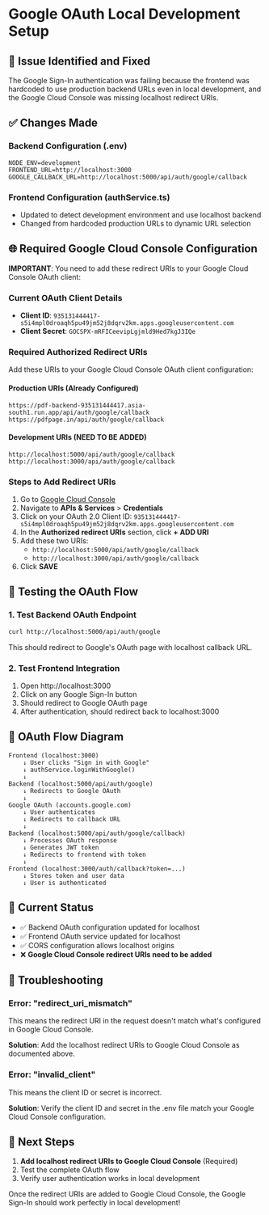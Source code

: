 # Google OAuth Local Development Setup

## 🔧 Issue Identified and Fixed

The Google Sign-In authentication was failing because the frontend was hardcoded to use production backend URLs even in local development, and the Google Cloud Console was missing localhost redirect URIs.

## ✅ Changes Made

### Backend Configuration (.env)
```env
NODE_ENV=development
FRONTEND_URL=http://localhost:3000
GOOGLE_CALLBACK_URL=http://localhost:5000/api/auth/google/callback
```

### Frontend Configuration (authService.ts)
- Updated to detect development environment and use localhost backend
- Changed from hardcoded production URLs to dynamic URL selection

## 🌐 Required Google Cloud Console Configuration

**IMPORTANT**: You need to add these redirect URIs to your Google Cloud Console OAuth client:

### Current OAuth Client Details
- **Client ID**: `935131444417-s5i4mpl0droaqh5pu49jm52j8dqrv2km.apps.googleusercontent.com`
- **Client Secret**: `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`

### Required Authorized Redirect URIs

Add these URIs to your Google Cloud Console OAuth client configuration:

#### Production URIs (Already Configured)
```
https://pdf-backend-935131444417.asia-south1.run.app/api/auth/google/callback
https://pdfpage.in/api/auth/google/callback
```

#### Development URIs (NEED TO BE ADDED)
```
http://localhost:5000/api/auth/google/callback
http://localhost:3000/api/auth/google/callback
```

### Steps to Add Redirect URIs

1. Go to [Google Cloud Console](https://console.cloud.google.com/)
2. Navigate to **APIs & Services** > **Credentials**
3. Click on your OAuth 2.0 Client ID: `935131444417-s5i4mpl0droaqh5pu49jm52j8dqrv2km.apps.googleusercontent.com`
4. In the **Authorized redirect URIs** section, click **+ ADD URI**
5. Add these two URIs:
   - `http://localhost:5000/api/auth/google/callback`
   - `http://localhost:3000/api/auth/google/callback`
6. Click **SAVE**

## 🧪 Testing the OAuth Flow

### 1. Test Backend OAuth Endpoint
```bash
curl http://localhost:5000/api/auth/google
```
This should redirect to Google's OAuth page with localhost callback URL.

### 2. Test Frontend Integration
1. Open http://localhost:3000
2. Click on any Google Sign-In button
3. Should redirect to Google OAuth page
4. After authentication, should redirect back to localhost:3000

## 🔄 OAuth Flow Diagram

```
Frontend (localhost:3000) 
    ↓ User clicks "Sign in with Google"
    ↓ authService.loginWithGoogle()
    ↓
Backend (localhost:5000/api/auth/google)
    ↓ Redirects to Google OAuth
    ↓
Google OAuth (accounts.google.com)
    ↓ User authenticates
    ↓ Redirects to callback URL
    ↓
Backend (localhost:5000/api/auth/google/callback)
    ↓ Processes OAuth response
    ↓ Generates JWT token
    ↓ Redirects to frontend with token
    ↓
Frontend (localhost:3000/auth/callback?token=...)
    ↓ Stores token and user data
    ↓ User is authenticated
```

## 🚨 Current Status

- ✅ Backend OAuth configuration updated for localhost
- ✅ Frontend OAuth service updated for localhost
- ✅ CORS configuration allows localhost origins
- ❌ **Google Cloud Console redirect URIs need to be added**

## 🔧 Troubleshooting

### Error: "redirect_uri_mismatch"
This means the redirect URI in the request doesn't match what's configured in Google Cloud Console.

**Solution**: Add the localhost redirect URIs to Google Cloud Console as documented above.

### Error: "invalid_client"
This means the client ID or secret is incorrect.

**Solution**: Verify the client ID and secret in the .env file match your Google Cloud Console configuration.

## 📝 Next Steps

1. **Add localhost redirect URIs to Google Cloud Console** (Required)
2. Test the complete OAuth flow
3. Verify user authentication works in local development

Once the redirect URIs are added to Google Cloud Console, the Google Sign-In should work perfectly in local development!
